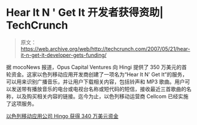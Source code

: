 # Hear It N ' Get It 开发者获得资助| TechCrunch

> 原文：<https://web.archive.org/web/http://techcrunch.com/2007/05/21/hear-it-n-get-it-developer-gets-funding/>

据 mocoNews 报道，Opus Capital Ventures 向 Hingi 提供了 350 万美元的首轮资金。这家以色列移动应用开发商创建了一项名为“Hear It N' Get It”的服务，可以用来识别广播音乐，并让用户下载相关内容，包括铃声和 MP3 歌曲。用户可以发送带有播放音乐的电台或电视台名称或短代码的短信，接收最近三首歌曲的名称，以及购买相关内容的链接。迄今为止，以色列移动运营商 Cellcom 已经实施了这项服务。

[以色列移动应用公司 Hingo 获得 340 万美元资金](https://web.archive.org/web/20151008140644/http://www.moconews.net/entry/419-israeli-mobile-apps-firm-hingo-gets-34-million-funding/)
